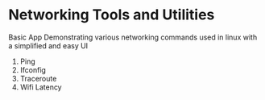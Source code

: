 # Networking Tools and Utilities
Basic App Demonstrating various networking commands used in linux with a simplified and easy UI

1) Ping
2) Ifconfig
3) Traceroute
4) Wifi Latency

